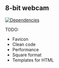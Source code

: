 8-bit webcam
-----------------
[![Dependencies](https://david-dm.org/francescozaia/8-bit-webcam.png)](https://david-dm.org/francescozaia/8-bit-webcam.png)

TODO:
* Favicon
* Clean code
* Performance
* Square format
* Templates for HTML
